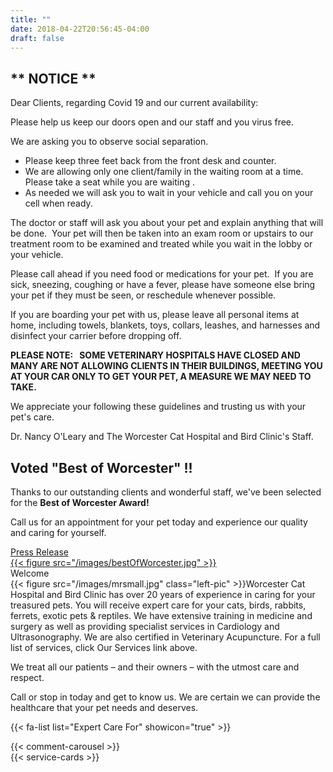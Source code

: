 ```yaml
---
title: ""
date: 2018-04-22T20:56:45-04:00
draft: false
---
```


<div class="border-bottom border-danger mb-3">

<div class="row covid">
	<div class="col-12">
		<h2 class="covid-header">** NOTICE **</h2>
		<p class="p1"><span class="s1">Dear Clients, regarding Covid 19 and our current availability:</span></p>
		<p class="p1"><span class="s1">Please help us keep our doors open and our staff and you virus free.</span></p>
		<p class="p1"><span class="s1">We are asking you to observe social separation.</span></p>
		<ul>
		<li class="p1"><span class="s1">Please keep three feet back from the front desk and counter.</span></li>
		<li class="p1"><span class="s1">We are allowing only one client/family in the waiting room at a time.  Please take a seat while you are waiting .</span></li>
		<li class="p1"><span class="s1">As needed we will ask you to wait in your vehicle and call you on your cell when ready.</span></li>
		</ul>
		<p class="p1"><span class="s1">The doctor or staff will ask you about your pet and explain anything that will be done.  Your pet will then be taken into an exam room or upstairs to our treatment room to be examined and treated while you wait in the lobby or your vehicle.</span></p>
		<p class="p1"><span class="s1">Please call ahead if you need food or medications for your pet.  If you are sick, sneezing, coughing or have a fever, please have someone else bring your pet if they must be seen, or reschedule whenever possible.</span></p>
		<p class="p1"><span class="s1">If you are boarding your pet with us, please leave all personal items at home, including towels, blankets, toys, collars, leashes, and harnesses and disinfect your carrier before dropping off.</span></p>
		<p class="p1"><span class="s1"><b>PLEASE NOTE:   SOME VETERINARY HOSPITALS HAVE CLOSED AND MANY ARE NOT ALLOWING CLIENTS IN THEIR BUILDINGS, MEETING YOU AT YOUR CAR ONLY TO GET YOUR PET, A MEASURE WE MAY NEED TO TAKE.</b></span></p>
		<p class="p1"><span class="s1">We appreciate your following these guidelines and trusting us with your pet's care.</span></p>
		<p class="p1"><span class="s1">Dr. Nancy O'Leary and The Worcester Cat Hospital and Bird Clinic's Staff.</span></p>
	</div>
</div>

<div class="row bestofworcester">
	<div class="col-8">
		<h2>Voted "Best of Worcester" !!</h2>
		<p>Thanks to our outstanding clients and wonderful staff, we've been selected for the <b>Best of Worcester Award!</b></p>
		<p>Call us for an appointment for your pet today and experience our quality and caring for yourself.</p>
		<a href="https://worcester.2019managementbest-ofselection.com/PressReleaseub.aspx?cc=DMMV-VBMG-XQCC" target="_blank">Press Release</a>
	</div>
	<div class="col">
		<a href="https://worcester.2019managementbest-ofselection.com/PressReleaseub.aspx?cc=DMMV-VBMG-XQCC" target="_blank">
		{{< figure src="/images/bestOfWorcester.jpg" >}}</a>
	</div>
</div>
</div>

<div class="row main-page">
	<div class="col-lg-8">
		<div class="h2">
			Welcome
		</div>
{{< figure src="/images/mrsmall.jpg" class="left-pic" >}}Worcester Cat Hospital and Bird Clinic has over 20 years of experience in caring for your treasured pets. You will receive expert care for your cats, birds, rabbits, ferrets, exotic pets & reptiles. We have extensive training in medicine and surgery as well as providing specialist services in Cardiology and Ultrasonography. We are also certified in Veterinary Acupuncture. For a full list of services, click Our Services link above.

We treat all our patients – and their owners – with the utmost care and respect.

Call or stop in today and get to know us. We are certain we can provide the healthcare that your pet needs and deserves.
	</div>
	<div class="col">
		{{< fa-list list="Expert Care For" showicon="true" >}}
	</div>
</div>
<div class="border-top border-danger pt-2 mt-3">
{{< comment-carousel >}}
</div>
<div class="pt-3">
{{< service-cards >}}
</div>